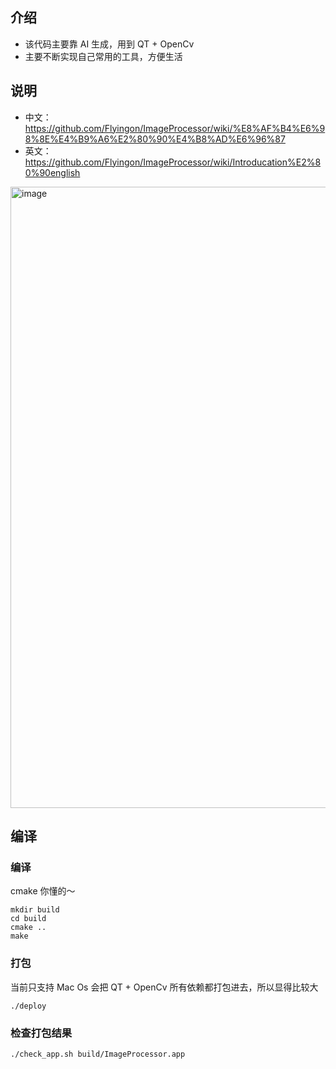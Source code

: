 
## 介绍
- 该代码主要靠 AI 生成，用到 QT + OpenCv
- 主要不断实现自己常用的工具，方便生活

## 说明
- 中文：https://github.com/Flyingon/ImageProcessor/wiki/%E8%AF%B4%E6%98%8E%E4%B9%A6%E2%80%90%E4%B8%AD%E6%96%87
- 英文：https://github.com/Flyingon/ImageProcessor/wiki/Introducation%E2%80%90english
<img width="994" alt="image" src="https://github.com/user-attachments/assets/7bb3df02-bc3c-4137-9a11-4917bac253cb" />


## 编译
### 编译
cmake 你懂的～
```
mkdir build
cd build
cmake ..
make
```

### 打包
当前只支持 Mac Os
会把 QT + OpenCv 所有依赖都打包进去，所以显得比较大
```
./deploy
```

### 检查打包结果
```
./check_app.sh build/ImageProcessor.app
```
